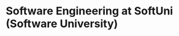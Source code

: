 Software Engineering at SoftUni (Software University)
======================================================
